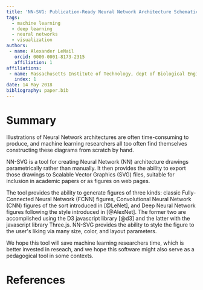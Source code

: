 ```yaml
---
title: 'NN-SVG: Publication-Ready Neural Network Architecture Schematics'
tags:
  - machine learning
  - deep learning
  - neural networks
  - visualization
authors:
 - name: Alexander LeNail
   orcid: 0000-0001-8173-2315
   affiliation: 1
affiliations:
 - name: Massachusetts Institute of Technology, dept of Biological Engineering
   index: 1
date: 14 May 2018
bibliography: paper.bib
---
```


# Summary

Illustrations of Neural Network architectures are often time-consuming to produce, and machine learning researchers all too often find themselves constructing these diagrams from scratch by hand.

NN-SVG is a tool for creating Neural Network (NN) architecture drawings parametrically rather than manually. It then provides the ability to export those drawings to Scalable Vector Graphics (SVG) files, suitable for inclusion in academic papers or as figures on web pages.

The tool provides the ability to generate figures of three kinds: classic Fully-Connected Neural Network (FCNN) figures, Convolutional Neural Network (CNN) figures of the sort introduced in [@LeNet], and Deep Neural Network figures following the style introduced in [@AlexNet]. The former two are accomplished using the D3 javascript library [@d3] and the latter with the javascript library Three.js. NN-SVG provides the ability to style the figure to the user's liking via many size, color, and layout parameters.

We hope this tool will save machine learning researchers time, which is better invested in reseach, and we hope this software might also serve as a pedagogical tool in some contexts.

# References
